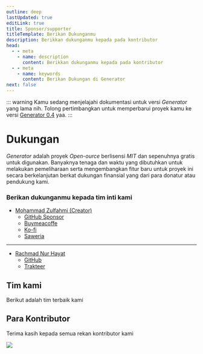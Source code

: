 ```yaml
---
outline: deep
lastUpdated: true
editLink: true
title: Sponsor/supporter
titleTemplate: Berikan Dukunganmu
description: Berikkan dukunganmu kepada pada kontributor
head:
  - - meta
    - name: description
      content: Berikkan dukunganmu kepada pada kontributor
  - - meta
    - name: keywords
      content: Berikan Dukungan di Generator
next: false
---
```


::: warning
Kamu sedang menjelajahi dokumentasi untuk versi _Generator_ yang lama nih. Tolong pertimbangkan untuk memperbarui proyek kamu ke versi [Generator 0.4](/id/introduction) yaa.
:::

# Dukungan

_Generator_ adalah proyek _Open-ource_ berlisensi _MIT_ dan sepenuhnya gratis untuk digunakan. Banyaknya tenaga dan waktu yang dibutuhkan untuk melakukan pemeliharaan serta mengembangkan fitur baru untuk proyek ini secara berkelanjutan berkat dukungan finansial yang dari para donatur atau pendukung kami.

### Berikan dukunganmu kepada tim inti kami

- [Mohammad Zulfahmi (Creator)](https://github.com/Zzzul/)
  - [GitHub Sponsor](https://github.com/sponsors/Zzzul)
  - [Buymeacoffe](https://www.buymeacoffee.com/mzulfahmi)
  - [Ko-fi](https://ko-fi.com/mzulfahmi)
  - [Saweria](https://saweria.co/zzzul)

<hr>

- [Rachmad Nur Hayat](https://rachmad.dev/)
  - [GitHub](https://github.com/rachyharkov)
  - [Trakteer](https://trakteer.id/rachmadnh/tip)

<script setup>
import { VPTeamMembers } from 'vitepress/theme'

const members = [
  {
    avatar: 'https://www.github.com/Zzzul.png',
    name: 'Mohammad Zulfahmi',
    title: 'Author',
    links: [
      { icon: 'github', link: 'https://github.com/sponsors/Zzzul' },
      { icon: 'linkedin', link: 'https://www.linkedin.com/in/mohammad-zulfahmi/' },
    ]
  },
   {
    avatar: 'https://www.github.com/rachyharkov.png',
    name: 'Rachmad Nur Hayat',
    title: 'Core Team Member',
    links: [
      { icon: 'github', link: 'https://github.com/rachyharkov' },
    ]
  },
]
</script>

## Tim kami

Berikut adalah tim terbaik kami

<VPTeamMembers size="small" :members="members" />

## Para Kontributor

Terima kasih kepada semua rekan kontributor kami

<a  href="https://github.com/Evdigi-INA/generator/graphs/contributors">
<img  src="https://contrib.rocks/image?repo=Evdigi-INA/generator&anon=1&columns=10"  />
</a>

